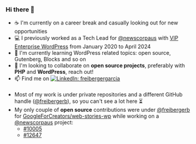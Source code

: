  ### Hi there 👋

- ☕ I'm currently on a career break and casually looking out for new opportunities 
- 💻  I previously worked as a Tech Lead for [@newscorpaus](https://github.com/newscorpaus) with [VIP Enterprise WordPress](https://wpvip.com/) from January 2020 to April 2024
- 🌱 I'm currently learning WordPress related topics: open source, Gutenberg, Blocks and so on
- 👯 I'm looking to collaborate on **open source projects**, preferably with **PHP** and **WordPress**, reach out!
- 📫 Find me on [![LinkedIn: freibergergarcia](https://img.shields.io/badge/-freibergergarcia-blue?style=flat&logo=linkedin&logoColor=white&link=https://www.linkedin.com/in/freibergergarcia/)](https://www.linkedin.com/in/freibergergarcia/)


#### 
- Most of my work is under private repositories and a different GitHub handle ([@freibergerb](https://github.com/freibergerb)), so you can't see a lot here ⏳
- My only couple of **open source** contributions were under [@freibergerb](https://github.com/freibergerb) for [GoogleForCreators/web-stories-wp](https://github.com/GoogleForCreators/web-stories-wp) while working on a [@newscorpaus](https://github.com/newscorpaus) project:
  - [#10005](https://github.com/GoogleForCreators/web-stories-wp/pull/10005) 
  - [#12647](https://github.com/GoogleForCreators/web-stories-wp/pull/12647)
  
